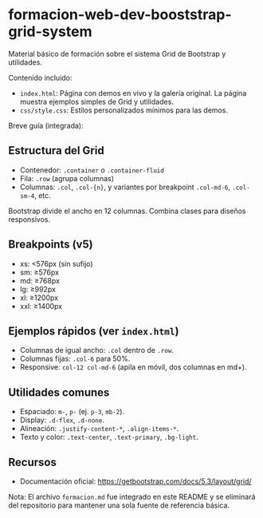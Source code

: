 # formacion-web-dev-booststrap-grid-system

Material básico de formación sobre el sistema Grid de Bootstrap y utilidades.

Contenido incluido:

- `index.html`: Página con demos en vivo y la galería original. La página muestra ejemplos simples de Grid y utilidades.
- `css/style.css`: Estilos personalizados mínimos para las demos.

Breve guía (integrada):

## Estructura del Grid

- Contenedor: `.container` o `.container-fluid`
- Fila: `.row` (agrupa columnas)
- Columnas: `.col`, `.col-{n}`, y variantes por breakpoint `.col-md-6`, `.col-sm-4`, etc.

Bootstrap divide el ancho en 12 columnas. Combina clases para diseños responsivos.

## Breakpoints (v5)

- xs: <576px (sin sufijo)
- sm: ≥576px
- md: ≥768px
- lg: ≥992px
- xl: ≥1200px
- xxl: ≥1400px

## Ejemplos rápidos (ver `index.html`)

- Columnas de igual ancho: `.col` dentro de `.row`.
- Columnas fijas: `.col-6` para 50%.
- Responsive: `col-12 col-md-6` (apila en móvil, dos columnas en md+).

## Utilidades comunes

- Espaciado: `m-`, `p-` (ej. `p-3`, `mb-2`).
- Display: `.d-flex`, `.d-none`.
- Alineación: `.justify-content-*`, `.align-items-*`.
- Texto y color: `.text-center`, `.text-primary`, `.bg-light`.

## Recursos

- Documentación oficial: https://getbootstrap.com/docs/5.3/layout/grid/

Nota: El archivo `formacion.md` fue integrado en este README y se eliminará del repositorio para mantener una sola fuente de referencia básica.